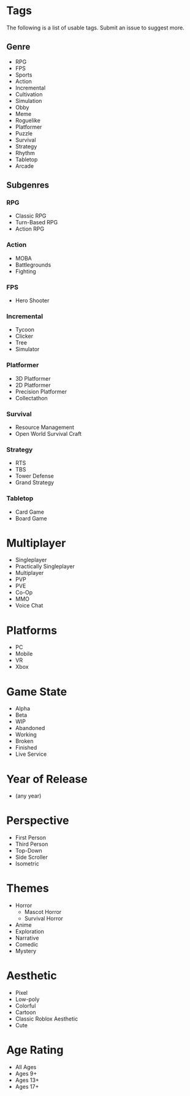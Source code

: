# Tags
The following is a list of usable tags. Submit an issue to suggest more.

## Genre
- RPG
- FPS
- Sports
- Action
- Incremental
- Cultivation
- Simulation
- Obby
- Meme
- Roguelike
- Platformer
- Puzzle
- Survival
- Strategy
- Rhythm
- Tabletop
- Arcade

## Subgenres
### RPG
- Classic RPG
- Turn-Based RPG
- Action RPG
### Action
- MOBA
- Battlegrounds
- Fighting
### FPS
- Hero Shooter
### Incremental
- Tycoon
- Clicker
- Tree
- Simulator
### Platformer
- 3D Platformer
- 2D Platformer
- Precision Platformer
- Collectathon
### Survival
- Resource Management
- Open World Survival Craft
### Strategy
- RTS
- TBS
- Tower Defense
- Grand Strategy
### Tabletop
- Card Game
- Board Game

# Multiplayer
- Singleplayer
- Practically Singleplayer
- Multiplayer
- PVP
- PVE
- Co-Op
- MMO
- Voice Chat

# Platforms
- PC
- Mobile
- VR
- Xbox

# Game State
- Alpha
- Beta
- WIP
- Abandoned
- Working
- Broken
- Finished
- Live Service

# Year of Release
- (any year)

# Perspective
- First Person
- Third Person
- Top-Down
- Side Scroller
- Isometric

# Themes
- Horror
  - Mascot Horror
  - Survival Horror
- Anime
- Exploration
- Narrative
- Comedic
- Mystery

# Aesthetic
- Pixel
- Low-poly
- Colorful
- Cartoon
- Classic Roblox Aesthetic
- Cute

# Age Rating
- All Ages
- Ages 9+
- Ages 13+
- Ages 17+
